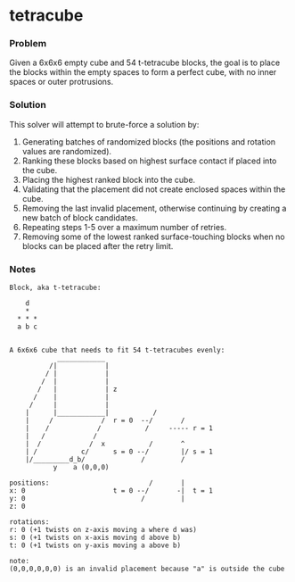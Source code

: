 # tetracube

### Problem

Given a 6x6x6 empty cube and 54 t-tetracube blocks, the goal is to place the blocks within the empty spaces to form a perfect cube, with no inner spaces or outer protrusions.

### Solution

This solver will attempt to brute-force a solution by:

1. Generating batches of randomized blocks (the positions and rotation values are randomized).
2. Ranking these blocks based on highest surface contact if placed into the cube.
3. Placing the highest ranked block into the cube.
4. Validating that the placement did not create enclosed spaces within the cube.
5. Removing the last invalid placement, otherwise continuing by creating a new batch of block candidates.
6. Repeating steps 1-5 over a maximum number of retries.
7. Removing some of the lowest ranked surface-touching blocks when no blocks can be placed after the retry limit.

### Notes

```
Block, aka t-tetracube:

    d
    *
  * * *
  a b c


A 6x6x6 cube that needs to fit 54 t-tetracubes evenly:
            ____________
          /|            |
         / |            |
        /  |            |
       /   |            | z
      /    |            |
     /     |            |
    |      |____________|           /
    |     /            /  r = 0  --/       /
    |    /            /           /     ----- r = 1
    |   /            /
    |  /            /  x           /       ^
    | /           c/      s = 0 --/        |/ s = 1
    |/_________d_b/              /         /
           y    a (0,0,0)         

positions:                         /       |
x: 0                      t = 0 --/       -|  t = 1
y: 0                             /         |
z: 0

rotations:
r: 0 (+1 twists on z-axis moving a where d was)
s: 0 (+1 twists on x-axis moving d above b)
t: 0 (+1 twists on y-axis moving a above b)

note:
(0,0,0,0,0,0) is an invalid placement because "a" is outside the cube
```